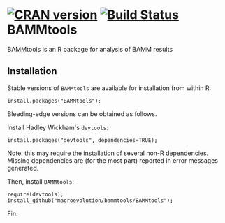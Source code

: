 [![CRAN version](http://www.r-pkg.org/badges/version/rangeBuilder)](http://cran.rstudio.com/web/packages/BAMMtools/index.html)
[![Build Status](https://travis-ci.org/josephwb/bammtools.svg?branch=master)](https://travis-ci.org/josephwb/bammtools)
BAMMtools
=========

BAMMtools is an R package for analysis of BAMM results

Installation
---------------
Stable versions of ```BAMMtools``` are available for installation from within R:

	install.packages("BAMMtools");

Bleeding-edge versions can be obtained as follows.

Install Hadley Wickham's ```devtools```:

	install.packages("devtools", dependencies=TRUE);

Note: this may require the installation of several non-R dependencies. Missing dependencies are (for the most part) reported in error messages generated.


Then, install ```BAMMtools```:

	require(devtools);
	install_github("macroevolution/bammtools/BAMMtools");

Fin.

